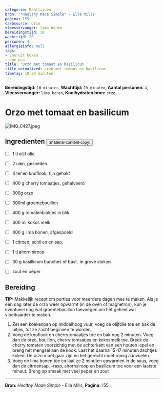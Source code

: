 ```yaml
---
categorie: Maaltijden
bron: '*Healthy Made Simple* - Ella Mills'
pagina: 155
carbsource: orzo
vleesvervanger: lima bonen
bereidingstijd: 10
wachttijd: 20
personen: 4
allergieinfo: null
tags:
- vooruit koken
- one pan
title: 'Orzo met tomaat en basilicum '
title_normalized: orzo_met_tomaat_en_basilicum_
timetag: 10-20 minuten
---
```

**Bereidingstijd:** ```10 minuten```, **Wachttijd:** ```20 minuten```, **Aantal personen:** ```4```, **Vleesvervanger:** ```lima bonen```, **Koolhydraten bron:** ```orzo```

# Orzo met tomaat en basilicum 

![IMG_0427.jpeg](../../_resources/IMG_0427.jpeg)

## Ingredienten <button class ='custom-copy-button' data-clipboard-text='&#10- 1 tl olijf olie&#10- 2 uien, gesneden&#10- 4 tenen knoflook, fijn gehakt&#10- 400 g cherry tomaatjes, gehalveerd &#10- 300g orzo&#10- 300ml groentebouillon&#10- 400 g tomatenblokjes in blik&#10- 400 ml kokos melk&#10- 400 g lima bonen, afgespoeld&#10- 1 citroen, schil en en sap.&#10- 1 tl ahorn siroop&#10- 30 g basillicum bunches of basil, in grove stukjes&#10- zout en peper&#10&#10&#10'> :material-content-copy: </button>

- [ ] 1 tl olijf olie
- [ ] 2 uien, gesneden
- [ ] 4 tenen knoflook, fijn gehakt
- [ ] 400 g cherry tomaatjes, gehalveerd 
- [ ] 300g orzo
- [ ] 300ml groentebouillon
- [ ] 400 g tomatenblokjes in blik
- [ ] 400 ml kokos melk
- [ ] 400 g lima bonen, afgespoeld
- [ ] 1 citroen, schil en en sap.
- [ ] 1 tl ahorn siroop
- [ ] 30 g basillicum bunches of basil, in grove stukjes
- [ ] zout en peper


## Bereiding

<b-notice>
 	<b>TIP:</b> Makkelijk recept om porties voor meerdere dagen mee te maken. Als je een dag later de orzo weer opwarmt (in de oven of magnetron), kun je eventueel nog wat groentebouillon toevoegen om het geheel wat vloeibaarder te maken. 
 </b-notice>


1. Zet een koekenpan op middelhoog vuur, voeg de olijfolie toe en bak de uitjes, tot ze zacht beginnen te worden.
2. Voeg de knoflook en cherrytomaatjes toe en bak nog 2 minuten. Voeg dan de orzo, bouillon, cherry tomaatjes en kokosmelk toe. Breek de cherry tomaten voorzichtig met de achterkant van een houten lepel en breng het mengsel aan de kook. Laat het daarna 15-17 minuten zachtjes koken. De orzo moet gaar zijn en het gerecht moet romig aanvoelen.
3. Voeg de lima bonen toe en laat ze 2 minuten opwarmen in de saus, voeg dan de citroensap, -rasp, ahornsiroop en basilicum toe voor een laatste minuut. Breng op smaak met veel peper en zout


***
**Bron:** *Healthy Made Simple* - Ella Mills, **Pagina:** 155